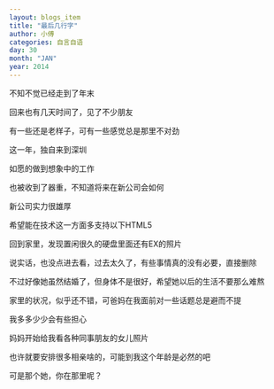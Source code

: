 ```yaml
---
layout: blogs_item
title: "最后几行字"
author: 小傅
categories: 自言自语
day: 30
month: "JAN"
year: 2014
---
```



不知不觉已经走到了年末

回来也有几天时间了，见了不少朋友

有一些还是老样子，可有一些感觉总是那里不对劲

这一年，独自来到深圳

如愿的做到想象中的工作

也被收到了器重，不知道将来在新公司会如何

新公司实力很雄厚

希望能在技术这一方面多支持以下HTML5

回到家里，发现置闲很久的硬盘里面还有EX的照片

说实话，也没点进去看，过去太久了，有些事情真的没有必要，直接删除

不过好像她虽然结婚了，但身体不是很好，希望她以后的生活不要那么难熬

家里的状况，似乎还不错，可爸妈在我面前对一些话题总是避而不提

我多多少少会有些担心

妈妈开始给我看各种同事朋友的女儿照片

<!--more--> 

也许就要安排很多相亲啥的，可能到我这个年龄是必然的吧

可是那个她，你在那里呢？
